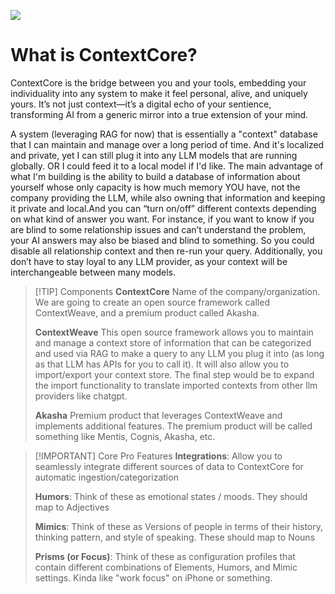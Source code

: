 ![](https://lh7-rt.googleusercontent.com/docsz/AD_4nXclc23Ah4X-B_q9a_Amw3D-vxJF43Yp4Ms7_r4VJK8eIQs1pgIsYRFtTc0ZlKg9tqVW1Da2xNka1dB3zrGUlwRI9bzcM_3dCVkTxZ0C3_r-sFS9PfwQIEpzEnTCAiV6T2NgYOWg4Q?key=GgJlJs81vZ1Rn7pNNxesjX_J)

# What is ContextCore? 
ContextCore is the bridge between you and your tools, embedding your individuality into any system to make it feel personal, alive, and uniquely yours. It’s not just context—it’s a digital echo of your sentience, transforming AI from a generic mirror into a true extension of your mind.

A system (leveraging RAG for now) that is essentially a "context" database that I can maintain and manage over a long period of time. And it's localized and private, yet I can still plug it into any LLM models that are running globally. OR I could feed it to a local model if I'd like. The main advantage of what I'm building is the ability to build a database of information about yourself whose only capacity is how much memory YOU have, not the company providing the LLM, while also owning that information and keeping it private and local.And you can “turn on/off” different contexts depending on what kind of answer you want. For instance, if you want to know if you are blind to some relationship issues and can’t understand the problem, your AI answers may also be biased and blind to something. So you could disable all relationship context and then re-run your query. Additionally, you don’t have to stay loyal to any LLM provider, as your context will be interchangeable between many models.


> [!TIP] Components
> **ContextCore**
> Name of the company/organization. We are going to create an open source framework called ContextWeave, and a premium product called Akasha. 
> 
> **ContextWeave**
> This open source framework allows you to maintain and manage a context store of information that can be categorized and used via RAG to make a query to any LLM you plug it into (as long as that LLM has APIs for you to call it). It will also allow you to import/export your context store. The final step would be to expand the import functionality to translate imported contexts from other llm providers like chatgpt.  
> 
> **Akasha**
> Premium product that leverages ContextWeave and implements additional features. The premium product will be called something like Mentis, Cognis, Akasha, etc. 

> [!IMPORTANT] Core Pro Features
> **Integrations**: Allow you to seamlessly integrate different sources of data to ContextCore for automatic ingestion/categorization  
> 
> **Humors**: Think of these as emotional states / moods. They should map to Adjectives
> 
> **Mimics**: Think of these as Versions of people in terms of their history, thinking pattern, and style of speaking. These should map to Nouns
> 
> **Prisms (or Focus)**: Think of these as configuration profiles that contain different combinations of Elements, Humors, and Mimic settings. Kinda like "work focus" on iPhone or something.

